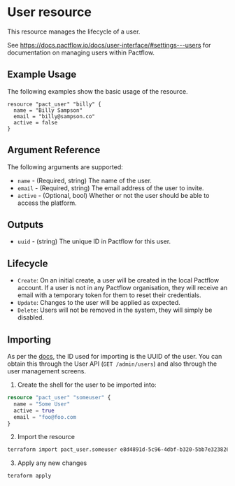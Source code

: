 # User resource

This resource manages the lifecycle of a user.

See https://docs.pactflow.io/docs/user-interface/#settings---users for documentation on managing users within Pactflow.

## Example Usage
The following examples show the basic usage of the resource.

```hcl
resource "pact_user" "billy" {
  name = "Billy Sampson"
  email = "billy@sampson.co"
  active = false
}
```

## Argument Reference

The following arguments are supported:

* `name` - (Required, string) The name of the user.
* `email` - (Required, string) The email address of the user to invite.
* `active` - (Optional, bool) Whether or not the user should be able to access the platform.

## Outputs

* `uuid` - (string) The unique ID in Pactflow for this user.

## Lifecycle

* `Create`: On an initial create, a user will be created in the local Pactflow account. If a user is not in any Pactflow organisation, they will receive an email with a temporary token for them to reset their credentials.
* `Update`: Changes to the user will be applied as expected.
* `Delete`: Users will not be removed in the system, they will simply be disabled.

## Importing

As per the [docs](https://www.terraform.io/docs/import/usage.html), the ID used for importing is the UUID of the user. You can obtain this through the User API (`GET /admin/users`) and also through the user management screens.

1. Create the shell for the user to be imported into:

```tf
resource "pact_user" "someuser" {
  name = "Some User"
  active = true
  email = "foo@foo.com
}
```

2. Import the resource
```sh
terraform import pact_user.someuser e8d4891d-5c96-4dbf-b320-5bb7e3238269
```

3. Apply any new changes
```sh
teraform apply
```